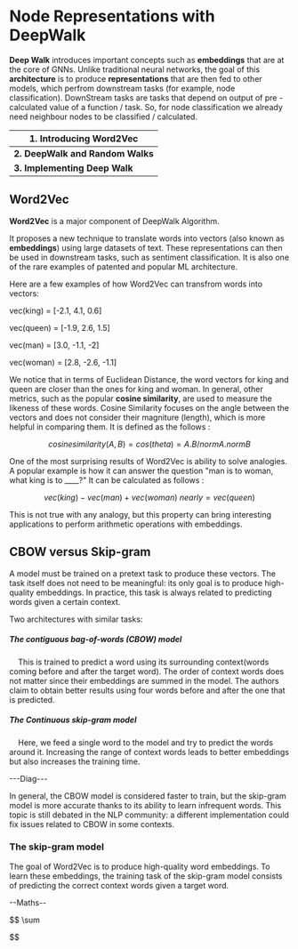 # Node Representations with DeepWalk

**Deep Walk** introduces important concepts such as **embeddings** that are at the core of GNNs. Unlike traditional neural networks, the goal of this **architecture** is to produce **representations** that are then fed to other models, which perfrom downstream tasks (for example, node classification). DownStream tasks are tasks that depend on output of pre - calculated value of a function / task. So, for node classification we already need neighbour nodes to be classified / calculated.



| 1. Introducing Word2Vec          |
| -------------------------------- |
| **2. DeepWalk and Random Walks** |
| **3. Implementing Deep Walk**    |

## Word2Vec

**Word2Vec** is a major component of DeepWalk Algorithm.

It proposes a new technique to translate words into vectors (also known as **embeddings**) using large datasets of text. These representations can then be used in downstream tasks, such as sentiment classification. It is also one of the rare examples of patented and popular ML architecture.



Here are a few examples of how Word2Vec can transfrom words into vectors:  

vec(king) = [-2.1, 4.1, 0.6]

vec(queen) = [-1.9, 2.6, 1.5]

vec(man) = [3.0, -1.1, -2]

vec(woman) = [2.8, -2.6, -1.1]



We notice that in terms of Euclidean Distance, the word vectors for king and queen are closer than the ones for king and woman. In general, other metrics, such as the popular **cosine similarity**, are used to measure the likeness of these words. Cosine Similarity focuses on the angle between the vectors and does not consider their magniture (length), which is more helpful in comparing them. It is defined as the follows :

$$
cosine similarity(A, B) = cos(theta) = A.B/normA. norm B
$$





One of the most surprising results of Word2Vec is ability to solve analogies. A popular example is how it can answer the question "man is to woman, what king is to ____?" It can be calculated as follows :

$$
vec(king) - vec(man) + vec(woman) ~nearly= vec(queen)
$$



This is not true with any analogy, but this property can bring interesting applications to perform arithmetic operations with embeddings.



## CBOW versus Skip-gram

A model must be trained on a pretext task to produce these vectors. The task itself does not need to be meaningful: its only goal is to produce high-quality embeddings. In practice, this task is always related to predicting words given a certain context.



Two architectures with similar tasks:

##### The contiguous bag-of-words (CBOW) model

    This is trained to predict a word using its surrounding context(words coming before and after the target word). The order of context words does not matter since their embeddings are summed in the model. The authors claim to obtain better results using four words before and after the one that is predicted.



##### The Continuous skip-gram model

    Here, we feed a single word to the model and try to predict the words around it. Increasing the range of context words leads to better embeddings but also increases the training time.

---Diag---

In general, the CBOW model is considered faster to train, but the skip-gram model is more accurate 
thanks to its ability to learn infrequent words. This topic is still debated in the NLP community: a 
different implementation could fix issues related to CBOW in some contexts.



### The skip-gram model

The goal of Word2Vec is to produce high-quality word embeddings. To learn these embeddings, the training task of the skip-gram model consists of predicting the correct context words given a target word.



--Maths--

$$
\sum 

$$
















